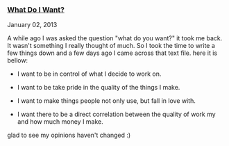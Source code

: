 ### [What Do I Want?](/posts/what-do-i-want.html)
January 02, 2013

A while ago I was asked the question "what do you want?" it took me back. It wasn't something I really thought of much. So I took the time to write a few things down and a few days ago I came across that text file. here it is bellow:

* I want to be in control of what I decide to work on.

* I want to be take pride in the quality of the things I make.

* I want to make things people not only use, but fall in love with.

* I want there to be a direct correlation between the quality of work my and how much money I make.

glad to see my opinions haven't changed :)